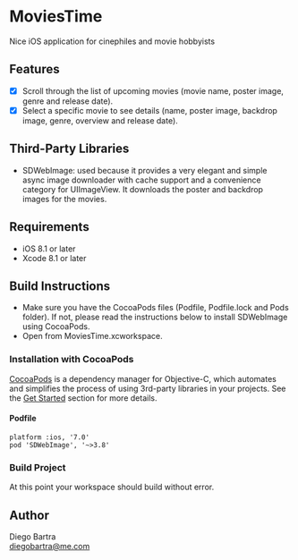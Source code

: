 # MoviesTime
Nice iOS application for cinephiles and movie hobbyists

## Features

- [x] Scroll through the list of upcoming movies (movie name, poster image, genre and release date).
- [x] Select a specific movie to see details (name, poster image, backdrop image, genre, overview and release date).

## Third-Party Libraries

- SDWebImage: used because it provides a very elegant and simple async image downloader with cache support and a convenience category for UIImageView. It downloads the poster and backdrop images for the movies.

## Requirements

- iOS 8.1 or later
- Xcode 8.1 or later

## Build Instructions

- Make sure you have the CocoaPods files (Podfile, Podfile.lock and Pods folder). If not, please read the instructions below to install SDWebImage using CocoaPods.
- Open from MoviesTime.xcworkspace.

### Installation with CocoaPods

[CocoaPods](http://cocoapods.org/) is a dependency manager for Objective-C, which automates and simplifies the process of using 3rd-party libraries in your projects. See the [Get Started](http://cocoapods.org/#get_started) section for more details.

#### Podfile
```
platform :ios, '7.0'
pod 'SDWebImage', '~>3.8'
```

### Build Project

At this point your workspace should build without error.

## Author

Diego Bartra <br />
diegobartra@me.com


